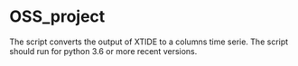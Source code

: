 # OSS_project

The script converts the output of XTIDE to a columns time serie. The script should run for python 3.6 or more recent versions.
